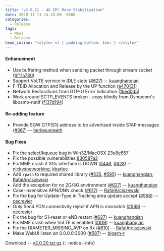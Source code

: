 ```yaml
---
title: "v2.0.21 - 4G EPC More Stabilization"
date: 2020-11-11 14:18:00 -0500
categories:
  - Release
tags:
  - News
  - Release
head_inline: "<style> ul { padding-bottom: 1em; } </style>"
---
```


#### Enhancement
- Use buffering method when sending packet through stream socket ([6f11a780](https://github.com/open5gs/open5gs/commit/6f11a780792ff0d695d9f735c84e5bff3ee1804b))
- Support VoLTE service in IDLE state ([#627](https://github.com/open5gs/open5gs/issues/627)) -- [kuanghanqian](https://github.com/kuanghanqian)
- F-TEID Allocation and Release by the UP function ([a470131](https://github.com/open5gs/open5gs/commit/a470131489231bff384d54561f66b937328d2e2d))
- Network Restorations from GTP-U Error Indication ([1bed0d5](https://github.com/open5gs/open5gs/commit/1bed0d587275ad105c5fe6f0d9ca4ef1508a74e0))
- Work around SCTP_EVENTS broken - copy blindly from Osmocom's libosmo-netif ([f137d194](https://github.com/open5gs/open5gs/commit/f137d1947f0afaaf0a3ec37b35ff1ce99c757ded))

#### Re-adding feature
- Provide SGW GTP(S1) address to be advertised inside S1AP messages ([#367](https://github.com/open5gs/open5gs/pull/367)) -- [herlesupreeth](https://github.com/herlesupreeth)

#### Bug Fixes
- Fix the select/kqueue bug in Win32/MacOSX [23e8e657](https://github.com/open5gs/open5gs/commit/23e8e6577c3bc4f785e797084b66fef707bfa450)
- Fix the possible vulnerabilities [830587a2](https://github.com/open5gs/open5gs/commit/830587a250fb22f01327a14812d778d2a51bc5b9)
- Fix MME crash if SGs interface is DOWN ([#448](https://github.com/open5gs/open5gs/issues/448), [#628](https://github.com/open5gs/open5gs/issues/628)) -- [nickvsnetworking](https://github.com/nickvsnetworking), [kbarlee](https://github.com/kbarlee)
- Add `rpath` to required shared library ([#535](https://github.com/open5gs/open5gs/issues/535), [#595](https://github.com/open5gs/open5gs/issues/595)) -- [kuanghanqian](https://github.com/kuanghanqian), [RafalArciszewski](https://github.com/RafalArciszewski)
- Add the exception for no 2G/3G environment ([#627](https://github.com/open5gs/open5gs/issues/627)) -- [kuanghanqian](https://github.com/kuanghanqian)
- Case-insensitive APN/DNN check ([#617](https://github.com/open5gs/open5gs/issues/617)) -- [RafalArciszewski](https://github.com/RafalArciszewski)
- Fix the bug for Update-Type in Tracking area update accept ([#568](https://github.com/open5gs/open5gs/issues/568)) -- [cecrevier](https://github.com/cecrevier)
- Only Send PDN connectivity reject if APN is mismatch ([#568](https://github.com/open5gs/open5gs/issues/568)) -- [cecrevier](https://github.com/cecrevier)
- Fix the bug for S1-reset or eNB restart ([#627](https://github.com/open5gs/open5gs/issues/627)) -- [kuanghanqian](https://github.com/kuanghanqian)
- Fix MME crash when VoLTE is enabled ([#619](https://github.com/open5gs/open5gs/issues/619)) -- [kuanghanqian](https://github.com/kuanghanqian)
- Fix the DIAMETER_MISSING_AVP on Rx ([#610](https://github.com/open5gs/open5gs/issues/610)) -- [RafalArciszewski](https://github.com/RafalArciszewski)
- Make WebUI listen on 0.0.0.0:3000 ([#587](https://github.com/open5gs/open5gs/pull/587)) -- [bjoern-r](https://github.com/bjoern-r)

Download -- [v2.0.20.tar.gz](https://github.com/open5gs/open5gs/archive/v2.0.20.tar.gz)
{: .notice--info}
